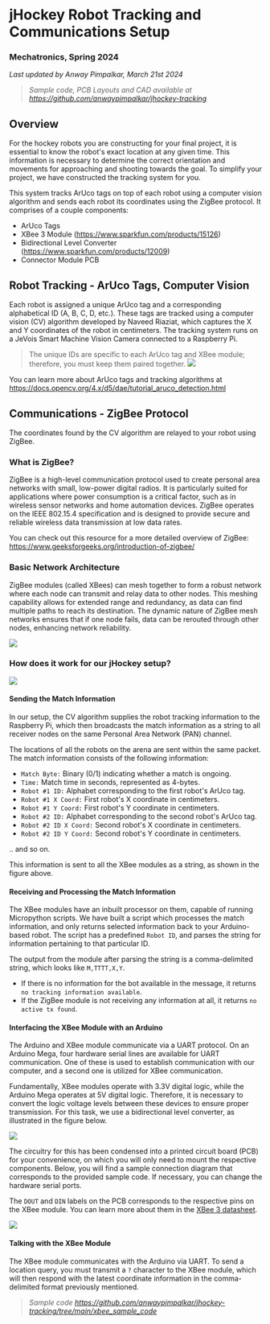 # jHockey Robot Tracking and Communications Setup

### Mechatronics, Spring 2024

*Last updated by Anway Pimpalkar, March 21st 2024*


> *Sample code, PCB Layouts and CAD available at https://github.com/anwaypimpalkar/jhockey-tracking*


## Overview

For the hockey robots you are constructing for your final project, it is essential to know the robot's exact location at any given time. This information is necessary to determine the correct orientation and movements for approaching and shooting towards the goal. To simplify your project, we have constructed the tracking system for you. 

This system tracks ArUco tags on top of each robot using a computer vision algorithm and sends each robot its coordinates using the ZigBee protocol. It comprises of a couple components:

- ArUco Tags
- XBee 3 Module (https://www.sparkfun.com/products/15126) 
- Bidirectional Level Converter (https://www.sparkfun.com/products/12009)
- Connector Module PCB

## Robot Tracking - ArUco Tags, Computer Vision

Each robot is assigned a unique ArUco tag and a corresponding alphabetical ID (A, B, C, D, etc.). These tags are tracked using a computer vision (CV) algorithm developed by Naveed Riaziat, which captures the X and Y coordinates of the robot in centimeters. The tracking system runs on a JeVois Smart Machine Vision Camera connected to a Raspberry Pi.

> The unique IDs are specific to each ArUco tag and XBee module; therefore, you must keep them paired together.
![](src/Pairs.png)

You can learn more about ArUco tags and tracking algorithms at https://docs.opencv.org/4.x/d5/dae/tutorial_aruco_detection.html

## Communications - ZigBee Protocol

The coordinates found by the CV algorithm are relayed to your robot using ZigBee.

### What is ZigBee?

ZigBee is a high-level communication protocol used to create personal area networks with small, low-power digital radios. It is particularly suited for applications where power consumption is a critical factor, such as in wireless sensor networks and home automation devices. ZigBee operates on the IEEE 802.15.4 specification and is designed to provide secure and reliable wireless data transmission at low data rates. 

You can check out this resource for a more detailed overview of ZigBee: https://www.geeksforgeeks.org/introduction-of-zigbee/

### Basic Network Architecture

ZigBee modules (called XBees) can mesh together to form a robust network where each node can transmit and relay data to other nodes. This meshing capability allows for extended range and redundancy, as data can find multiple paths to reach its destination. The dynamic nature of ZigBee mesh networks ensures that if one node fails, data can be rerouted through other nodes, enhancing network reliability.

![](src/Mesh.png)

### How does it work for our jHockey setup?

![](src/FlowChart.png)

#### Sending the Match Information

In our setup, the CV algorithm supplies the robot tracking information to the Raspberry Pi, which then broadcasts the match information as a string to all receiver nodes on the same Personal Area Network (PAN) channel.

The locations of all the robots on the arena are sent within the same packet. The match information consists of the following information:

- `Match Byte:` Binary (0/1) indicating whether a match is ongoing.
- `Time:` Match time in seconds, represented as 4-bytes.
- `Robot #1 ID:` Alphabet corresponding to the first robot's ArUco tag.
- `Robot #1 X Coord:` First robot's X coordinate in centimeters.
- `Robot #1 Y Coord:` First robot's Y coordinate in centimeters.
- `Robot #2 ID:` Alphabet corresponding to the second robot's ArUco tag.
- `Robot #2 ID X Coord:` Second robot's X coordinate in centimeters.
- `Robot #2 ID Y Coord:` Second robot's Y coordinate in centimeters.

.. and so on.

This information is sent to all the XBee modules as a string, as shown in the figure above. 

#### Receiving and Processing the Match Information

The XBee modules have an inbuilt processor on them, capable of running Micropython scripts. We have built a script which processes the match information, and only returns selected information back to your Arduino-based robot. The script has a predefined `Robot ID`, and parses the string for information pertaining to that particular ID. 

The output from the module after parsing the string is a comma-delimited string, which looks like  `M,TTTT,X,Y`.

- If there is no information for the bot available in the message, it returns `no tracking information available`.
- If the ZigBee module is not receiving any information at all, it returns `no active tx found`.

#### Interfacing the XBee Module with an Arduino

The Arduino and XBee module communicate via a UART protocol. On an Arduino Mega, four hardware serial lines are available for UART communication. One of these is used to establish communication with our computer, and a second one is utilized for XBee communication.

Fundamentally, XBee modules operate with 3.3V digital logic, while the Arduino Mega operates at 5V digital logic. Therefore, it is necessary to convert the logic voltage levels between these devices to ensure proper transmission. For this task, we use a bidirectional level converter, as illustrated in the figure below.

![](src/LevelConverter.png)

The circuitry for this has been condensed into a printed circuit board (PCB) for your convenience, on which you will only need to mount the respective components. Below, you will find a sample connection diagram that corresponds to the provided sample code. If necessary, you can change the hardware serial ports.

The `DOUT` and `DIN` labels on the PCB corresponds to the respective pins on the XBee module. You can learn more about them in the [XBee 3 datasheet](https://www.digi.com/resources/documentation/digidocs/pdfs/90001543.pdf). 

![](src/Connections.png)

#### Talking with the XBee Module

The XBee module communicates with the Arduino via UART. To send a location query, you must transmit a `?` character to the XBee module, which will then respond with the latest coordinate information in the comma-delimited format previously mentioned.

> *Sample code https://github.com/anwaypimpalkar/jhockey-tracking/tree/main/xbee_sample_code*